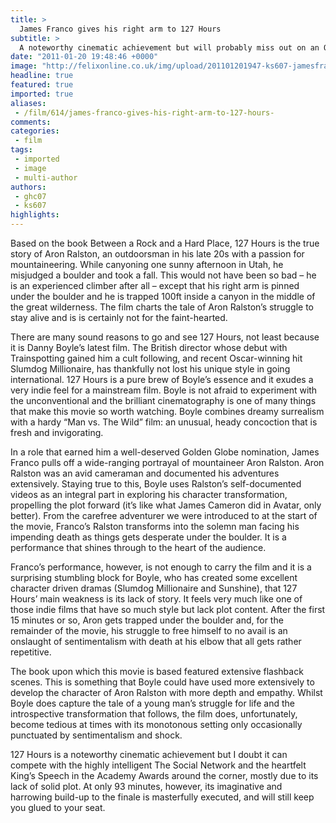 ```yaml
---
title: >
  James Franco gives his right arm to 127 Hours
subtitle: >
  A noteworthy cinematic achievement but will probably miss out on an Oscar
date: "2011-01-20 19:48:46 +0000"
image: "http://felixonline.co.uk/img/upload/201101201947-ks607-jamesfra.jpg"
headline: true
featured: true
imported: true
aliases:
 - /film/614/james-franco-gives-his-right-arm-to-127-hours-
comments:
categories:
 - film
tags:
 - imported
 - image
 - multi-author
authors:
 - ghc07
 - ks607
highlights:
---
```


Based on the book Between a Rock and a Hard Place, 127 Hours is the true story of Aron Ralston, an outdoorsman in his late 20s with a passion for mountaineering. While canyoning one sunny afternoon in Utah, he misjudged a boulder and took a fall. This would not have been so bad – he is an experienced climber after all – except that his right arm is pinned under the boulder and he is trapped 100ft inside a canyon in the middle of the great wilderness. The film charts the tale of Aron Ralston’s struggle to stay alive and is is certainly not for the faint-hearted.

There are many sound reasons to go and see 127 Hours, not least because it is Danny Boyle’s latest film. The British director whose debut with Trainspotting gained him a cult following, and recent Oscar-winning hit Slumdog Millionaire, has thankfully not lost his unique style in going international. 127 Hours is a pure brew of Boyle’s essence and it exudes a very indie feel for a mainstream film. Boyle is not afraid to experiment with the unconventional and the brilliant cinematography is one of many things that make this movie so worth watching. Boyle combines dreamy surrealism with a hardy “Man vs. The Wild” film: an unusual, heady concoction that is fresh and invigorating.

In a role that earned him a well-deserved Golden Globe nomination, James Franco pulls off a wide-ranging portrayal of mountaineer Aron Ralston. Aron Ralston was an avid cameraman and documented his adventures extensively. Staying true to this, Boyle uses Ralston’s self-documented videos as an integral part in exploring his character transformation, propelling the plot forward (it’s like what James Cameron did in Avatar, only better). From the carefree adventurer we were introduced to at the start of the movie, Franco’s Ralston transforms into the solemn man facing his impending death as things gets desperate under the boulder. It is a performance that shines through to the heart of the audience.

Franco’s performance, however, is not enough to carry the film and it is a surprising stumbling block for Boyle, who has created some excellent character driven dramas (Slumdog Millionaire and Sunshine), that 127 Hours’ main weakness is its lack of story. It feels very much like one of those indie films that have so much style but lack plot content. After the first 15 minutes or so, Aron gets trapped under the boulder and, for the remainder of the movie, his struggle to free himself to no avail is an onslaught of sentimentalism with death at his elbow that all gets rather repetitive.

The book upon which this movie is based featured extensive flashback scenes. This is something that Boyle could have used more extensively to develop the character of Aron Ralston with more depth and empathy. Whilst Boyle does capture the tale of a young man’s struggle for life and the introspective transformation that follows, the film does, unfortunately, become tedious at times with its monotonous setting only occasionally punctuated by sentimentalism and shock.

127 Hours is a noteworthy cinematic achievement but I doubt it can compete with the highly intelligent The Social Network and the heartfelt King’s Speech in the Academy Awards around the corner, mostly due to its lack of solid plot. At only 93 minutes, however, its imaginative and harrowing build-up to the finale is masterfully executed, and will still keep you glued to your seat.
